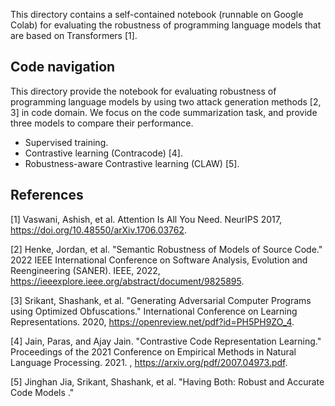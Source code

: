 This directory contains a self-contained notebook (runnable on Google Colab) for evaluating the robustness of programming language models that are based on Transformers [1].

## Code navigation

This directory provide the notebook for evaluating robustness of programming language models by using two  attack generation methods [2, 3] in code domain. We focus on the code summarization task, and provide three models to compare their performance. 

* Supervised training.
* Contrastive learning (Contracode) [4].
* Robustness-aware Contrastive learning (CLAW) [5].

 

## References

[1] Vaswani, Ashish, et al. Attention Is All You Need. NeurIPS 2017, https://doi.org/10.48550/arXiv.1706.03762.

[2] Henke, Jordan, et al. "Semantic Robustness of Models of Source Code." 2022 IEEE International Conference on Software Analysis, Evolution and Reengineering (SANER). IEEE, 2022, https://ieeexplore.ieee.org/abstract/document/9825895.

[3] Srikant, Shashank, et al. "Generating Adversarial Computer Programs using Optimized Obfuscations." International Conference on Learning Representations. 2020, https://openreview.net/pdf?id=PH5PH9ZO_4.

[4] Jain, Paras, and Ajay Jain. "Contrastive Code Representation Learning." Proceedings of the 2021 Conference on Empirical Methods in Natural Language Processing. 2021. , https://arxiv.org/pdf/2007.04973.pdf.

[5] Jinghan Jia, Srikant, Shashank, et al. "Having Both: Robust and Accurate Code Models ." 
